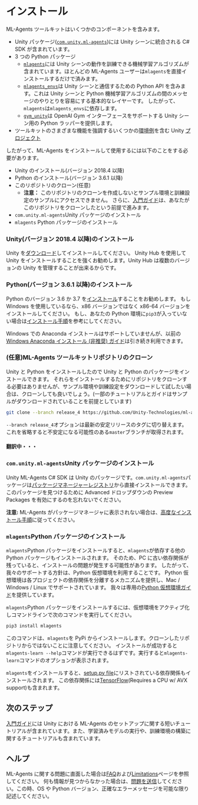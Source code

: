 # インストール

ML-Agents ツールキットはいくつかのコンポーネントを含みます。

- Unity パッケージ([`com.unity.ml-agents`](../com.unity.ml-agents/))には Unity シーンに統合される C# SDK が含まれています。
- 3 つの Python パッケージ
  - [`mlagents`](../ml-agents/)には Unity シーンの動作を訓練できる機械学習アルゴリズムが含まれています。ほとんどの ML-Agents ユーザーは`mlagents`を直接インストールするだけで済みます。
  - [`mlagents_envs`](../ml-agents-envs/)は Unity シーンと通信するための Python API を含みます。これは Unity シーンと Python 機械学習アルゴリズムの間のメッセージのやりとりを容易にする基本的なレイヤーです。
    したがって、`mlagents`は`mlagents_envs`に依存します。
  - [`gym_unity`](../gym-unity/)は OpenAI Gym インターフェースをサポートする Unity シーン用の Python ラッパーを提供します。
- ツールキットのさまざまな機能を強調するいくつかの[環境例](Learning-Environment-Examples.md)を含む Unity [プロジェクト](../Project/)

したがって、ML-Agents をインストールして使用するには以下のことをする必要があります。

- Unity のインストール(バージョン 2018.4 以降)
- Python のインストール(バージョン 3.6.1 以降)
- このリポジトリのクローン(任意)
  - **注意：** このリポジトリのクローンを作成しないとサンプル環境と訓練設定のサンプルにアクセスできません。
    さらに、[入門ガイド](Getting-Started.md)は、あなたがこのリポジトリをクローンしたという前提で進みます。
- `com.unity.ml-agents`Unity パッケージのインストール
- `mlagents` Python パッケージのインストール

### Unity(バージョン 2018.4 以降)のインストール

Unity を[ダウンロード](https://unity3d.com/get-unity/download)してインストールしてください。
Unity Hub を使用して Unity をインストールすることを強くお勧めします。Unity Hub は複数のバージョンの Unity を管理することが出来るからです。

### Python(バージョン 3.6.1 以降)のインストール

Python のバージョン 3.6 か 3.7 を[インストール](https://www.python.org/downloads/)することをお勧めします。
もし Windows を使用しているなら、x86 バージョンではなく x86-64 バージョンをインストールしてください。
もし、あなたの Python 環境に`pip3`が入っていない場合は[インストール手順](https://packaging.python.org/guides/installing-using-linux-tools/#installing-pip-setuptools-wheel-with-linux-package-managers)を参考にしてください。

Windows での Anaconda インストールはサポートしていませんが、以前の[Windows Anaconda インストール (非推奨) ガイド](Installation-Anaconda-Windows.md)は引き続き利用できます。

### (任意)ML-Agents ツールキットリポジトリのクローン

Unity と Python をインストールしたので Unity と Python のパッケージをインストールできます。
それらをインストールするためにリポジトリをクローンする必要はありませんが、サンプル環境や訓練設定をダウンロードして試したい場合は、クローンしても良いでしょう。(一部のチュートリアルとガイドはサンプルがダウンロードされていることを前提としています)

```sh
git clone --branch release_4 https://github.com/Unity-Technologies/ml-agents.git
```

`--branch release_4`オプションは最新の安定リリースのタグに切り替えます。
これを省略すると不安定になる可能性のある`master`ブランチが取得されます。

#### 翻訳中・・・

### `com.unity.ml-agents`Unity パッケージのインストール

Unity ML-Agents C# SDK は Unity のパッケージです。`com.unity.ml-agents`パッケージは[パッケージマネージャーレジストリ](https://docs.unity3d.com/Manual/upm-ui-install.html)から直接インストールできます。
このパッケージを見つけるために Advanced ドロップダウンの Preview Packages を有効にするのを忘れないでください。

**注意:** ML-Agents がパッケージマネージャに表示されない場合は、[高度なインストール手順](#advanced-local-installation-for-development)に従ってください。

### `mlagents`Python パッケージのインストール

`mlagents`Python パッケージをインストールすると、`mlagents`が依存する他の Python パッケージもインストールされます。
そのため、PC に古い依存関係が残っていると、インストールの問題が発生する可能性があります。
したがって、我々のサポートする方針は、Python 仮想環境を利用することです。
Python 仮想環境は各プロジェクトの依存関係を分離するメカニズムを提供し、Mac / Windows / Linux でサポートされています。
我々は専用の[Python 仮想環境ガイド](Using-Virtual-Environment.md)を提供しています。

`mlagents`Python パッケージをインストールするには、仮想環境をアクティブ化しコマンドラインで次のコマンドを実行してください。

```sh
pip3 install mlagents
```

このコマンドは、`mlagents`を PyPi からインストールします。クローンしたリポジトリからではないことに注意してください。
インストールが成功すると`mlagents-learn --help`コマンドが実行できるはずです。実行すると`mlagents-learn`コマンドのオプションが表示されます。

`mlagents`をインストールすると、[setup.py file](../ml-agents/setup.py)にリストされている依存関係もインストールされます。
この依存関係には[TensorFlow](Background-TensorFlow.md)(Requires a CPU w/ AVX support)も含まれます。

## 次のステップ

[入門ガイド](Getting-Started.md)には Unity における ML-Agents のセットアップに関する短いチュートリアルが含まれています。また、学習済みモデルの実行や、訓練環境の構築に関するチュートリアルも含まれています。

## ヘルプ

ML-Agents に関する問題に直面した場合は[FAQ](FAQ.md)および[Limitations](Limitations.md)ページを参照してください。
何も情報が見つからなかった場合は、[問題を送信](https://github.com/Unity-Technologies/ml-agents/issues)してください。この時、OS や Python バージョン、正確なエラーメッセージを可能な限り記述してください。
